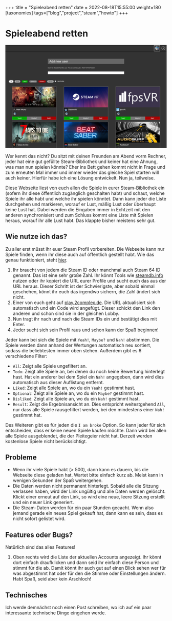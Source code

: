 +++
title = "Spieleabend retten"
date = 2022-08-18T15:55:00
weight=180
[taxonomies]
tags=["blog","project","steam","howto"]
+++

# Spieleabend retten

[![Übersichtsseite](page.png)](https://play.2complex.de/)

Wer kennt das nicht? Du sitzt mit deinen Freunden am Abend vorm Rechner, jeder hat eine gut
gefüllte Steam-Bibliothek und keiner hat eine Ahnung, was man nun spielen könnte? Eher ins Bett
gehen kommt nicht in Frage und zum erneuten Mal immer und immer wieder das gleiche Spiel starten
will auch keiner. Hierfür habe ich eine Lösung entwickelt. Nun ja, teilweise.

<!-- more -->

Diese Webseite liest von euch allen die Spiele in eurer Steam-Bibliothek ein (sofern ihr diese
öffentlich zugänglich geschalten habt) und schaut, welche Spiele ihr alle habt und welche ihr
spielen könntet. Dann kann jeder die Liste durchgehen und markieren, worauf er Lust, mäßig Lust
oder überhaupt keine Lust hat. Dabei werden die Eingaben immer in Echtzeit mit den anderen
synchronisiert und zum Schluss kommt eine Liste mit Spielen heraus, worauf ihr alle Lust habt.
Das klappte bisher meistens sehr gut.

## Wie nutze ich das?

Zu aller erst müsst ihr euer Steam Profil vorbereiten. Die Webseite kann nur Spiele finden, wenn
ihr diese auch auf öffentlich gestellt habt. Wie das genau funktioniert, steht
[hier](https://help.steampowered.com/de/faqs/view/588C-C67D-0251-C276).

1. Ihr braucht von jedem die Steam ID oder manchmal auch Steam 64 ID genannt. Das ist eine sehr
    große Zahl. Ihr könnt Tools wie [steamdb.info](https://steamdb.info) nutzen oder ihr kopiert
    die URL eurer Profile und sucht euch das aus der URL heraus. Dieser Schritt ist der
    Schwierigste, aber sobald einmal geschehen, könnt ihr euch das irgendwo sichern, die Zahl
    ändert sich nicht.
2. Einer von euch geht auf [play.2complex.de](https://play.2complex.de/). Die URL aktualisiert
    sich automatisch und ein Code wird angefügt. Dieser schickt den Link den anderen und schon
    sind sie in der gleichen Lobby.
3. Nun tragt ihr nach und nach die Steam IDs ein und bestätigt dies mit Enter.
4. Jeder sucht sich sein Profil raus und schon kann der Spaß beginnen!

Jeder kann bei sich die Spiele mit `Yeah!`, `Maybe?` und `Nah!` abstimmen. Die Spiele werden dann
anhand der Wertungen automatisch neu sortiert, sodass die beliebtesten immer oben stehen.
Außerdem gibt es 6 verschiedene Filter:

- `All`: Zeigt alle Spiele ungefiltert an.
- `Todo`: Zeigt alle Spiele an, bei denen du noch keine Bewertung hinterlegt hast. Hat ein anderer
    bei dem Spiel ein `Nah!` angegeben, dann wird dies automatisch aus dieser Auflistung entfernt.
- `Liked`: Zeigt alle Spiele an, wo du ein `Yeah!` gestimmt hast.
- `Optional`: Zeigt alle Spiele an, wo du ein `Maybe?` gestimmt hast.
- `Disliked`: Zeigt alle Spiele an, wo du ein `Nah!` gestimmt hast.
- `Result`: Zeigt die Ergebnisansicht an. Dies entspricht weitestgehend `All`, nur dass alle Spiele
    rausgefiltert werden, bei den mindestens einer `Nah!` gestimmt hat.

Des Weiteren gibt es für jeden die `I am broke` Option. So kann jeder für sich entscheiden, dass er
keine neuen Spiele kaufen möchte. Dann wird bei allen alle Spiele ausgeblendet, die der Pleitegeier
nicht hat. Derzeit werden kostenlose Spiele nicht berücksichtigt.

## Probleme

- Wenn ihr viele Spiele habt (> 500), dann kann es dauern, bis die Webseite diese geladen hat.
    Wartet bitte einfach kurz ab. Meist kann in wenigen Sekunden der Spaß weitergehen.
- Die Daten werden nicht permanent hinterlegt. Sobald alle die Sitzung verlassen haben, wird der
    Link ungültig und alle Daten werden gelöscht. Klickt einer erneut auf den Link, so wird eine
    neue, leere Sitzung erstellt und ein neuer Link generiert.
- Die Steam-Daten werden für ein paar Stunden gecacht. Wenn also jemand gerade ein neues Spiel
    gekauft hat, dann kann es sein, dass es nicht sofort gelistet wird.

## Features oder Bugs?

Natürlich sind das alles Features!

1. Oben rechts wird die Liste der aktuellen Accounts angezeigt. Ihr könnt dort einfach draufklicken
    und dann seid ihr einfach diese Person und stimmt für die ab. Damit könnt ihr auch gut auf
    einen Blick sehen wer für was abgestimmt hat oder für den die Stimme oder Einstellungen
    ändern. Habt Spaß, seid aber kein Arschloch!

## Technisches

Ich werde demnächst noch einen Post schreiben, wo ich auf ein paar interessante technische Dinge
eingehen werde.
